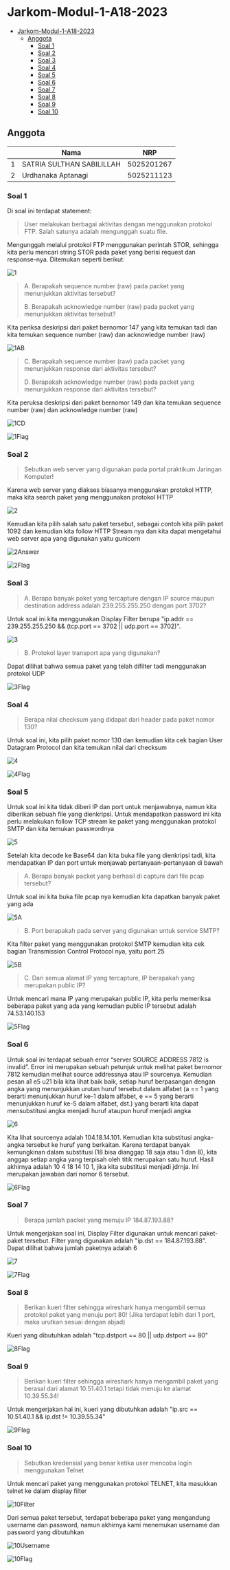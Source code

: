 # Jarkom-Modul-1-A18-2023

- [Jarkom-Modul-1-A18-2023](#jarkom-modul-1-a18-2023)
  - [Anggota](#anggota)
    - [Soal 1](#soal-1)
    - [Soal 2](#soal-2)
    - [Soal 3](#soal-3)
    - [Soal 4](#soal-4)
    - [Soal 5](#soal-5)
    - [Soal 6](#soal-6)
    - [Soal 7](#soal-7)
    - [Soal 8](#soal-8)
    - [Soal 9](#soal-9)
    - [Soal 10](#soal-10)

## Anggota

|     | Nama                      | NRP        |
| --- | ------------------------- | ---------- |
| 1   | SATRIA SULTHAN SABILILLAH | 5025201267 |
| 2   | Urdhanaka Aptanagi        | 5025211123 |

### Soal 1

Di soal ini terdapat statement:
> User melakukan berbagai aktivitas dengan menggunakan protokol FTP. Salah satunya adalah mengunggah suatu file.

Mengunggah melalui protokol FTP menggunakan perintah STOR, sehingga kita perlu mencari string STOR pada paket yang berisi request dan response-nya. Ditemukan seperti berikut:

![1](https://user-images.githubusercontent.com/46347836/269847268-af767915-247d-4cfa-813f-1428f207f996.png)

> A. Berapakah sequence number (raw) pada packet yang menunjukkan aktivitas tersebut?
>
> B. Berapakah acknowledge number (raw) pada packet yang menunjukkan aktivitas tersebut?

Kita periksa deskripsi dari paket bernomor 147 yang kita temukan tadi dan kita temukan sequence number (raw) dan acknowledge number (raw)

![1AB](https://user-images.githubusercontent.com/46347836/269847749-baee2bd8-ac36-42d5-a278-6d94c70f7a0c.png)

> C. Berapakah sequence number (raw) pada packet yang menunjukkan response dari aktivitas tersebut?
>
> D. Berapakah acknowledge number (raw) pada packet yang menunjukkan response dari aktivitas tersebut?

Kita peruksa deskripsi dari paket bernomor 149 dan kita temukan sequence number (raw) dan acknowledge number (raw)

![1CD](https://user-images.githubusercontent.com/46347836/269848101-10ff1972-362f-4964-9976-4a683b674b8e.png)

![1Flag](https://user-images.githubusercontent.com/46347836/269854135-6f8fe16c-a6e2-4f02-9edb-36bbd1cc16e4.png)

### Soal 2

> Sebutkan web server yang digunakan pada portal praktikum Jaringan Komputer!

Karena web server yang diakses biasanya menggunakan protokol HTTP, maka kita search paket yang menggunakan protokol HTTP

![2](https://user-images.githubusercontent.com/46347836/269849052-ed3eea50-2f15-4313-90c3-5b8922eebe03.png)

Kemudian kita pilih salah satu paket tersebut, sebagai contoh kita pilih paket 1092 dan kemudian kita follow HTTP Stream nya dan kita dapat mengetahui web server apa yang digunakan yaitu gunicorn

![2Answer](https://user-images.githubusercontent.com/46347836/269849379-191c9132-b15f-4e45-b45b-4a3c1803058f.png)

![2Flag](https://user-images.githubusercontent.com/46347836/269854860-d402224e-7d37-4d79-b448-500dc64dea86.png)

### Soal 3

> A. Berapa banyak paket yang tercapture dengan IP source maupun destination address adalah 239.255.255.250 dengan port 3702?

Untuk soal ini kita menggunakan Display Filter berupa "ip.addr == 239.255.255.250 && (tcp.port == 3702 || udp.port == 3702)".

![3](https://user-images.githubusercontent.com/46347836/269851060-30d21381-bac1-43f0-8002-5e75ffd581cd.png)

> B. Protokol layer transport apa yang digunakan?

Dapat dilihat bahwa semua paket yang telah difilter tadi menggunakan protokol UDP

![3Flag](https://user-images.githubusercontent.com/46347836/269855297-10594373-3c5c-4d75-bd12-f1af1af24f9e.png)

### Soal 4

> Berapa nilai checksum yang didapat dari header pada paket nomor 130?

Untuk soal ini, kita pilih paket nomor 130 dan kemudian kita cek bagian User Datagram Protocol dan kita temukan nilai dari checksum

![4](https://user-images.githubusercontent.com/46347836/269851601-d284fa2a-cd30-45d0-9b76-5f1ab00b6853.png)

![4Flag](https://user-images.githubusercontent.com/46347836/269856980-b4774370-c97b-45e0-a18a-2ab4649ae4c6.png)

### Soal 5

Untuk soal ini kita tidak diberi IP dan port untuk menjawabnya, namun kita diberikan sebuah file yang dienkripsi. Untuk mendapatkan password ini kita perlu melakukan follow TCP stream ke paket yang menggunakan protokol SMTP dan kita temukan passwordnya

![5](https://user-images.githubusercontent.com/46347836/269853578-ca1686f3-b0fc-4a84-a87c-22524d59b67c.png)

Setelah kita decode ke Base64 dan kita buka file yang dienkripsi tadi, kita mendapatkan IP dan port untuk menjawab pertanyaan-pertanyaan di bawah

> A. Berapa banyak packet yang berhasil di capture dari file pcap tersebut?

Untuk soal ini kita buka file pcap nya kemudian kita dapatkan banyak paket yang ada

![5A](https://user-images.githubusercontent.com/46347836/269852078-b0596b81-0c07-4918-bf2b-560bdce3f9d4.png)

> B. Port berapakah pada server yang digunakan untuk service SMTP?

Kita filter paket yang menggunakan protokol SMTP kemudian kita cek bagian Transmission Control Protocol nya, yaitu port 25

![5B](https://user-images.githubusercontent.com/46347836/269852678-1b57fd48-e971-4c3f-bbac-c9643e684328.png)

> C. Dari semua alamat IP yang tercapture, IP berapakah yang merupakan public IP?

Untuk mencari mana IP yang merupakan public IP, kita perlu memeriksa beberapa paket yang ada yang kemudian public IP tersebut adalah 74.53.140.153

![5Flag](https://user-images.githubusercontent.com/46347836/269906097-998d1319-9d81-4073-b4ee-2aec2dfd488f.png)

### Soal 6

Untuk soal ini terdapat sebuah error “server SOURCE ADDRESS 7812 is invalid”. Error ini merupakan sebuah petunjuk untuk melihat paket bernomor 7812 kemudian melihat source addressnya atau IP sourcenya. Kemudian pesan a1 e5 u21 bila kita lihat baik baik, setiap huruf berpasangan dengan angka yang menunjukkan urutan huruf tersebut dalam alfabet (a == 1 yang berarti menunjukkan huruf ke-1 dalam alfabet, e == 5 yang berarti menunjukkan huruf ke-5 dalam alfabet, dst.) yang berarti kita dapat mensubstitusi angka menjadi huruf ataupun huruf menjadi angka

![6](https://user-images.githubusercontent.com/46347836/269906424-5586bd8d-2fd1-487f-8e5c-a572fb51f8f8.png)

Kita lihat sourcenya adalah 104.18.14.101. Kemudian kita substitusi angka-angka tersebut ke huruf yang berkaitan. Karena terdapat banyak kemungkinan dalam substitusi (18 bisa dianggap 18 saja atau 1 dan 8), kita anggap setiap angka yang terpisah oleh titik merupakan satu huruf. Hasil akhirnya adalah 10 4 18 14 10 1, jika kita substitusi menjadi jdrnja. Ini merupakan jawaban dari nomor 6 tersebut.

![6Flag](https://user-images.githubusercontent.com/46347836/269906689-2b23f7e8-adb9-41ef-ae6a-7f17ed04f00d.png)

### Soal 7

> Berapa jumlah packet yang menuju IP 184.87.193.88?

Untuk mengerjakan soal ini, Display Filter digunakan untuk mencari paket-paket tersebut. Filter yang digunakan adalah "ip.dst == 184.87.193.88". Dapat dilihat bahwa jumlah paketnya adalah 6

![7](https://user-images.githubusercontent.com/46347836/269907061-2340c7c6-a6a6-4842-bf6a-193a78bba887.png)

![7Flag](https://user-images.githubusercontent.com/46347836/269907528-017644b9-7145-46c6-bf44-565f98e0a1a7.png)

### Soal 8

> Berikan kueri filter sehingga wireshark hanya mengambil semua protokol paket yang menuju port 80! (Jika terdapat lebih dari 1 port, maka urutkan sesuai dengan abjad)

Kueri yang dibutuhkan adalah "tcp.dstport == 80 || udp.dstport == 80"

![8Flag](https://user-images.githubusercontent.com/46347836/269907882-6570728f-5665-4cfe-826f-640008c14786.png)

### Soal 9

> Berikan kueri filter sehingga wireshark hanya mengambil paket yang berasal dari alamat 10.51.40.1 tetapi tidak menuju ke alamat 10.39.55.34!

Untuk mengerjakan hal ini, kueri yang dibutuhkan adalah "ip.src == 10.51.40.1 && ip.dst != 10.39.55.34"

![9Flag](https://user-images.githubusercontent.com/46347836/269908329-ccd7b85e-dbbd-40da-9ce9-5451ac6a6077.png)

### Soal 10

> Sebutkan kredensial yang benar ketika user mencoba login menggunakan Telnet

Untuk mencari paket yang menggunakan protokol TELNET, kita masukkan telnet ke dalam display filter

![10Filter](https://user-images.githubusercontent.com/46347836/269908798-f7981d37-0872-4869-ad46-520f2c5936a7.png)

Dari semua paket tersebut, terdapat beberapa paket yang mengandung username dan password, namun akhirnya kami menemukan username dan password yang dibutuhkan

![10Username](https://user-images.githubusercontent.com/46347836/269910640-25630d5b-026a-4b39-8b0a-8fa5dd407532.png)

![10Flag](https://user-images.githubusercontent.com/46347836/269910950-1e17afa2-fcf9-4511-a584-a054d367720c.png)
